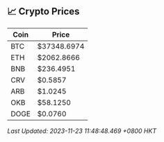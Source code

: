 ## 📈 Crypto Prices

| Coin | Price |
| ---- | ----- |
| BTC | $37348.6974 |
| ETH | $2062.8666 |
| BNB | $236.4951 |
| CRV | $0.5857 |
| ARB | $1.0245 |
| OKB | $58.1250 |
| DOGE | $0.0760 |

_Last Updated: 2023-11-23 11:48:48.469 +0800 HKT_
